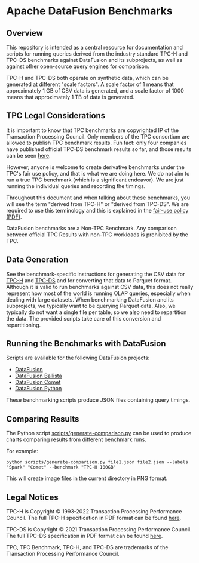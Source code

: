 <!---
  Licensed to the Apache Software Foundation (ASF) under one
  or more contributor license agreements.  See the NOTICE file
  distributed with this work for additional information
  regarding copyright ownership.  The ASF licenses this file
  to you under the Apache License, Version 2.0 (the
  "License"); you may not use this file except in compliance
  with the License.  You may obtain a copy of the License at

    http://www.apache.org/licenses/LICENSE-2.0

  Unless required by applicable law or agreed to in writing,
  software distributed under the License is distributed on an
  "AS IS" BASIS, WITHOUT WARRANTIES OR CONDITIONS OF ANY
  KIND, either express or implied.  See the License for the
  specific language governing permissions and limitations
  under the License.
-->

# Apache DataFusion Benchmarks

## Overview

This repository is intended as a central resource for documentation and scripts for running queries derived from the
industry standard TPC-H and TPC-DS benchmarks against DataFusion and its subprojects, as well as against other
open-source query engines for comparison.

TPC-H and TPC-DS both operate on synthetic data, which can be generated at different "scale factors". A scale factor
of 1 means that approximately 1 GB of CSV data is generated, and a scale factor of 1000 means that approximately 1 TB
of data is generated.

## TPC Legal Considerations

It is important to know that TPC benchmarks are copyrighted IP of the Transaction Processing Council. Only members
of the TPC consortium are allowed to publish TPC benchmark results. Fun fact: only four companies have published
official TPC-DS benchmark results so far, and those results can be seen [here](https://www.tpc.org/tpcds/results/tpcds_results5.asp?orderby=dbms&version=3).

However, anyone is welcome to create derivative benchmarks under the TPC's fair use policy, and that is what we are
doing here. We do not aim to run a true TPC benchmark (which is a significant endeavor). We are just running the
individual queries and recording the timings.

Throughout this document and when talking about these benchmarks, you will see the term "derived from TPC-H" or
"derived from TPC-DS". We are required to use this terminology and this is explained in the
[fair-use policy (PDF)](https://www.tpc.org/tpc_documents_current_versions/pdf/tpc_fair_use_quick_reference_v1.0.0.pdf).

DataFusion benchmarks are a Non-TPC Benchmark. Any comparison between official TPC Results with non-TPC workloads is
prohibited by the TPC.

## Data Generation

See the benchmark-specific instructions for generating the CSV data for [TPC-H](tpch) and [TPC-DS](tpcds) and for 
converting that data to Parquet format. Although it is valid to run benchmarks against CSV data, this does not really 
represent how most of the world is running OLAP queries, especially when dealing with large datasets. When benchmarking 
DataFusion and its subprojects, we typically want to be querying Parquet data. Also, we typically do not
want a single file per table, so we also need to repartition the data. The provided scripts take care of this conversion 
and repartitioning.

## Running the Benchmarks with DataFusion

Scripts are available for the following DataFusion projects:

- [DataFusion](./runners/datafusion-rust)
- [DataFusion Ballista](./runners/datafusion-ballista)
- [DataFusion Comet](./runners/datafusion-comet)
- [DataFusion Python](./runners/datafusion-python)

These benchmarking scripts produce JSON files containing query timings.

## Comparing Results

The Python script [scripts/generate-comparison.py](scripts/generate-comparison.py) can be used to produce charts 
comparing results from different benchmark runs.

For example:

```shell
python scripts/generate-comparison.py file1.json file2.json --labels "Spark" "Comet" --benchmark "TPC-H 100GB"
```

This will create image files in the current directory in PNG format.

## Legal Notices

TPC-H is Copyright © 1993-2022 Transaction Processing Performance Council. The full TPC-H specification in PDF format
can be found [here](https://www.tpc.org/TPC_Documents_Current_Versions/pdf/TPC-H_v3.0.1.pdf).

TPC-DS is Copyright © 2021 Transaction Processing Performance Council. The full TPC-DS specification in PDF format
can be found [here](https://www.tpc.org/tpc_documents_current_versions/pdf/tpc-ds_v3.2.0.pdf).

TPC, TPC Benchmark, TPC-H, and TPC-DS are trademarks of the Transaction Processing Performance Council.

